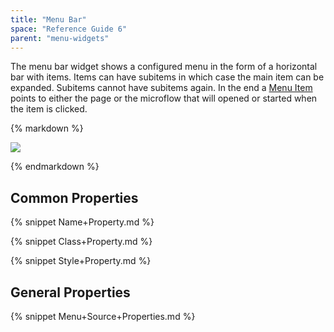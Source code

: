```yaml
---
title: "Menu Bar"
space: "Reference Guide 6"
parent: "menu-widgets"
---
```



The menu bar widget shows a configured menu in the form of a horizontal bar with items. Items can have subitems in which case the main item can be expanded. Subitems cannot have subitems again. In the end a [Menu Item](menu-item) points to either the page or the microflow that will opened or started when the item is clicked.

<div class="alert alert-info">{% markdown %}

![](attachments/16713888/16844017.png)

{% endmarkdown %}</div>

## Common Properties

{% snippet Name+Property.md %}

{% snippet Class+Property.md %}

{% snippet Style+Property.md %}

## General Properties

{% snippet Menu+Source+Properties.md %}
